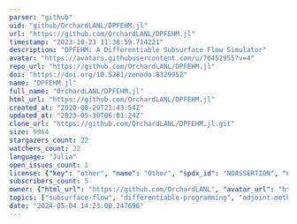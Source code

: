 ```yaml
---
parser: "github"
uid: "github/OrchardLANL/DPFEHM.jl"
url: "https://github.com/OrchardLANL/DPFEHM.jl"
timestamp: "2023-10-23 11:38:59.714221"
description: "DPFEHM: A Differentiable Subsurface Flow Simulator"
avatar: "https://avatars.githubusercontent.com/u/70452955?v=4"
repo_url: "https://github.com/OrchardLANL/DPFEHM.jl"
doi: "https://doi.org/10.5281/zenodo.8329952"
name: "DPFEHM.jl"
full_name: "OrchardLANL/DPFEHM.jl"
html_url: "https://github.com/OrchardLANL/DPFEHM.jl"
created_at: "2020-08-29T21:43:54Z"
updated_at: "2023-05-30T06:01:24Z"
clone_url: "https://github.com/OrchardLANL/DPFEHM.jl.git"
size: 9964
stargazers_count: 22
watchers_count: 22
language: "Julia"
open_issues_count: 1
license: {"key": "other", "name": "Other", "spdx_id": "NOASSERTION", "url": null, "node_id": "MDc6TGljZW5zZTA="}
subscribers_count: 5
owner: {"html_url": "https://github.com/OrchardLANL", "avatar_url": "https://avatars.githubusercontent.com/u/70452955?v=4", "login": "OrchardLANL", "type": "Organization"}
topics: ["subsurface-flow", "differentiable-programming", "adjoint-method"]
date: "2024-05-04 14:23:00.247696"
---
```

